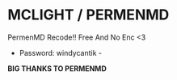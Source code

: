 # MCLIGHT / PERMENMD
PermenMD Recode!!
Free And No Enc <3

- Password: windycantik -

**BIG THANKS TO PERMENMD**
